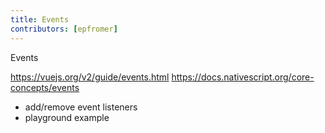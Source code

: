 ```yaml
---
title: Events
contributors: [epfromer]
---
```


Events

https://vuejs.org/v2/guide/events.html
https://docs.nativescript.org/core-concepts/events

* add/remove event listeners
* playground example